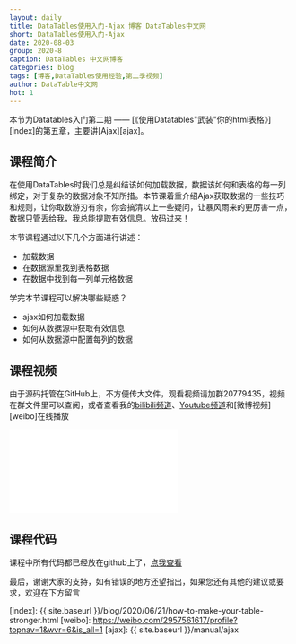```yaml
---
layout: daily
title: DataTables使用入门-Ajax 博客 DataTables中文网
short: DataTables使用入门-Ajax
date: 2020-08-03
group: 2020-8
caption: DataTables 中文网博客
categories: blog
tags: [博客,DataTables使用经验,第二季视频]
author: DataTable中文网
hot: 1
---
```


本节为Datatables入门第二期 —— [《使用Datatables"武装"你的html表格》][index]的第五章，主要讲[Ajax][ajax]。

## 课程简介

在使用DataTables时我们总是纠结该如何加载数据，数据该如何和表格的每一列绑定，对于复杂的数据对象不知所措。本节课着重介绍Ajax获取数据的一些技巧和规则，让你取数游刃有余，你会搞清以上一些疑问，让暴风雨来的更厉害一点，数据只管丢给我，我总能提取有效信息。放码过来！
<!--more-->

本节课程通过以下几个方面进行讲述：

- 加载数据
- 在数据源里找到表格数据
- 在数据中找到每一列单元格数据

学完本节课程可以解决哪些疑惑？

- ajax如何加载数据
- 如何从数据源中获取有效信息
- 如何从数据源中配置每列的数据

## 课程视频

由于源码托管在GitHub上，不方便传大文件，观看视频请加群20779435，视频在群文件里可以查阅，或者查看我的[bilibili频道][bilibili]、[Youtube频道][youtube]和[微博视频][weibo]在线播放

<iframe flag="bilibili" src="//player.bilibili.com/player.html?aid=414095732&bvid=BV1iV411z7pT&cid=220085564&page=1" scrolling="no" border="0" frameborder="no" framespacing="0" allowfullscreen="true"> </iframe>


## 课程代码

课程中所有代码都已经放在github上了，[点我查看][github]

最后，谢谢大家的支持，如有错误的地方还望指出，如果您还有其他的建议或要求，欢迎在下方留言


[youtube]: https://www.youtube.com/playlist?list=PLfl1Raz12t6s43Fb--qDoIsBPKHEme7FO
[bilibili]: https://space.bilibili.com/618644465/channel/detail?cid=133983
[github]: https://github.com/ssy341/datatables-season2/tree/master/example01
[index]: {{ site.baseurl }}/blog/2020/06/21/how-to-make-your-table-stronger.html
[weibo]: https://weibo.com/2957561617/profile?topnav=1&wvr=6&is_all=1
[ajax]: {{ site.baseurl }}/manual/ajax